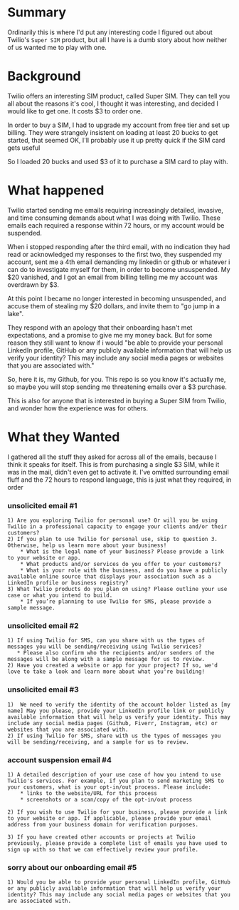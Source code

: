 Summary
=======

Ordinarily this is where I'd put any interesting code I figured out about
Twilio's `Super SIM` product, but all I have is a dumb story about how neither
of us wanted me to play with one.

Background
==========

Twilio offers an interesting SIM product, called Super SIM. They can tell you
all about the reasons it's cool, I thought it was interesting, and decided I
would like to get one. It costs $3 to order one.

In order to buy a SIM, I had to upgrade my account from free tier and set up
billing. They were strangely insistent on loading at least 20 bucks to get
started, that seemed OK, I'll probably use it up pretty quick if the SIM card
gets useful

So I loaded 20 bucks and used $3 of it to purchase a SIM card to play with.

What happened
=============

Twilio started sending me emails requiring increasingly detailed, invasive,
and time consuming demands about what I was doing with Twilio. These emails
each required a response within 72 hours, or my account would be suspended.

When i stopped responding after the third email, with no indication they had
read or acknowledged my responses to the first two, they suspended my account,
sent me a 4th email demanding my linkedin or github or whatever i can do to
investigate myself for them, in order to become unsuspended. My $20 vanished,
and I got an email from billing telling me my account was overdrawn by $3.

At this point I became no longer interested in becoming unsuspended, and accuse
them of stealing my $20 dollars, and invite them to "go jump in a lake".

They respond with an apology that their onboarding hasn't met expectations,
and a promise to give me my money back. But for some reason they still want
to know if i would "be able to provide your personal LinkedIn profile, GitHub
or any publicly available information that will help us verify your identity?
This may include any social media pages or websites that you are associated with."

So, here it is, my Github, for you. This repo is so you know it's actually me,
so maybe you will stop sending me threatening emails over a $3 purchase.

This is also for anyone that is interested in buying a Super SIM from Twilio,
and wonder how the experience was for others.

What they Wanted
================

I gathered all the stuff they asked for across all of the emails, because I think it
speaks for itself. This is from purchasing a single $3 SIM, while it was in the
mail, didn't even get to activate it. I've omitted surrounding email fluff and the
72 hours to respond language, this is just what they required, in order

### unsolicited email #1

    1) Are you exploring Twilio for personal use? Or will you be using Twilio in a professional capacity to engage your clients and/or their customers?
    2) If you plan to use Twilio for personal use, skip to question 3. Otherwise, help us learn more about your business!
        * What is the legal name of your business? Please provide a link to your website or app.
        * What products and/or services do you offer to your customers?
        * What is your role with the business, and do you have a publicly available online source that displays your association such as a LinkedIn profile or business registry?
    3) What Twilio products do you plan on using? Please outline your use case or what you intend to build. 
        * If you’re planning to use Twilio for SMS, please provide a sample message.

### unsolicited email #2

    1) If using Twilio for SMS, can you share with us the types of messages you will be sending/receiving using Twilio services?
       * Please also confirm who the recipients and/or senders of the messages will be along with a sample message for us to review.
    2) Have you created a website or app for your project? If so, we'd love to take a look and learn more about what you're building!

### unsolicited email #3

    1)  We need to verify the identity of the account holder listed as [my name] May you please, provide your LinkedIn profile link or publicly available information that will help us verify your identity. This may include any social media pages (Github, Fiverr, Instagram, etc) or websites that you are associated with.
    2) If using Twilio for SMS, share with us the types of messages you will be sending/receiving, and a sample for us to review.

### account suspension email #4

    1) A detailed description of your use case of how you intend to use Twilio's services. For example, if you plan to send marketing SMS to your customers, what is your opt-in/out process. Please include:
        * links to the website/URL for this process
        * screenshots or a scan/copy of the opt-in/out process

    2) If you wish to use Twilio for your business, please provide a link to your website or app. If applicable, please provide your email address from your business domain for verification purposes.

    3) If you have created other accounts or projects at Twilio previously, please provide a complete list of emails you have used to sign up with so that we can effectively review your profile.

### sorry about our onboarding email #5

    1) Would you be able to provide your personal LinkedIn profile, GitHub or any publicly available information that will help us verify your identity? This may include any social media pages or websites that you are associated with.
